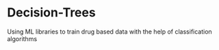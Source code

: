 # Decision-Trees
Using ML libraries to train drug based data with the help of classification algorithms
